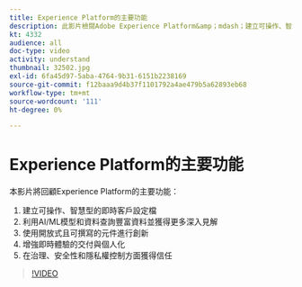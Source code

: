 ```yaml
---
title: Experience Platform的主要功能
description: 此影片檢閱Adobe Experience Platform&amp；mdash；建立可操作、智慧型的即時客戶設定檔；透過AI/ML模型和資料查詢豐富資料並獲得更多深入分析；使用開放和可撰寫元件進行創新；增強即時體驗的交付和個人化；以及在治理、安全性和隱私權控制方面獲得信任。
kt: 4332
audience: all
doc-type: video
activity: understand
thumbnail: 32502.jpg
exl-id: 6fa45d97-5aba-4764-9b31-6151b2238169
source-git-commit: f12baaa9d4b37f1101792a4ae479b5a62893eb68
workflow-type: tm+mt
source-wordcount: '111'
ht-degree: 0%

---
```


# Experience Platform的主要功能

本影片將回顧Experience Platform的主要功能：

1. 建立可操作、智慧型的即時客戶設定檔
1. 利用AI/ML模型和資料查詢豐富資料並獲得更多深入見解
1. 使用開放式且可撰寫的元件進行創新
1. 增強即時體驗的交付與個人化
1. 在治理、安全性和隱私權控制方面獲得信任

>[!VIDEO](https://video.tv.adobe.com/v/32502?quality=12&learn=on)
